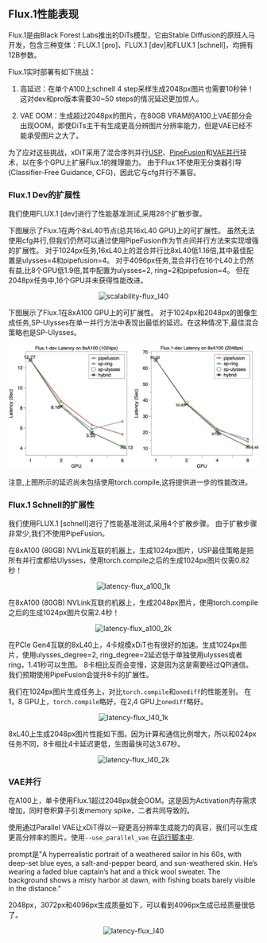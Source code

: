 ## Flux.1性能表现

Flux.1是由Black Forest Labs推出的DiTs模型，它由Stable Diffusion的原班人马开发，包含三种变体：FLUX.1 [pro]、FLUX.1 [dev]和FLUX.1 [schnell]，均拥有12B参数。

Flux.1实时部署有如下挑战：

1. 高延迟：在单个A100上schnell 4 step采样生成2048px图片也需要10秒钟！这对dev和pro版本需要30~50 steps的情况延迟更加惊人。

2. VAE OOM：生成超过2048px的图片，在80GB VRAM的A100上VAE部分会出现OOM，即使DiTs主干有生成更高分辨图片分辨率能力，但是VAE已经不能承受图片之大了。


为了应对这些挑战，xDiT采用了混合序列并行[USP](https://arxiv.org/abs/2405.07719)、[PipeFusion](https://arxiv.org/abs/2405.14430)和[VAE并行](https://github.com/xdit-project/DistVAE)技术，以在多个GPU上扩展Flux.1的推理能力。
由于Flux.1不使用无分类器引导(Classifier-Free Guidance, CFG)，因此它与cfg并行不兼容。

### Flux.1 Dev的扩展性

我们使用FLUX.1 [dev]进行了性能基准测试,采用28个扩散步骤。

下图展示了Flux.1在两个8xL40节点(总共16xL40 GPU)上的可扩展性。
虽然无法使用cfg并行,但我们仍然可以通过使用PipeFusion作为节点间并行方法来实现增强的扩展性。
对于1024px任务,16xL40上的混合并行比8xL40低1.16倍,其中最佳配置是ulysses=4和pipefusion=4。
对于4096px任务,混合并行在16个L40上仍然有益,比8个GPU低1.9倍,其中配置为ulysses=2, ring=2和pipefusion=4。
但在2048px任务中,16个GPU并未获得性能改进。

<div align="center">
    <img src="https://raw.githubusercontent.com/xdit-project/xdit_assets/main/performance/scalability/Flux-16L40-crop.png" 
    alt="scalability-flux_l40">
</div>

下图展示了Flux.1在8xA100 GPU上的可扩展性。
对于1024px和2048px的图像生成任务,SP-Ulysses在单一并行方法中表现出最低的延迟。在这种情况下,最佳混合策略也是SP-Ulysses。

<div align="center">
    <img src="https://raw.githubusercontent.com/xdit-project/xdit_assets/main/performance/scalability/Flux-A100-crop.png" 
    alt="scalability-flux_l40">
</div>

注意,上图所示的延迟尚未包括使用torch.compile,这将提供进一步的性能改进。

### Flux.1 Schnell的扩展性
我们使用FLUX.1 [schnell]进行了性能基准测试,采用4个扩散步骤。
由于扩散步骤非常少,我们不使用PipeFusion。

在8xA100 (80GB) NVLink互联的机器上，生成1024px图片，USP最佳策略是把所有并行度都给Ulysses，使用torch.compile之后的生成1024px图片仅需0.82秒！

<div align="center">
    <img src="https://raw.githubusercontent.com/xdit-project/xdit_assets/main/performance/flux/Flux-1K-A100.png" 
    alt="latency-flux_a100_1k">
</div>


在8xA100 (80GB) NVLink互联的机器上，生成2048px图片，使用torch.compile之后的生成1024px图片仅需2.4秒！

<div align="center">
    <img src="https://raw.githubusercontent.com/xdit-project/xdit_assets/main/performance/flux/Flux-2K-A100.png" 
    alt="latency-flux_a100_2k">
</div>

在PCIe Gen4互联的8xL40上，4卡规模xDiT也有很好的加速。生成1024px图片，使用ulysses_degree=2, ring_degree=2延迟低于单独使用ulysses或者ring，1.41秒可以生图。
8卡相比反而会变慢，这是因为这是需要经过QPI通信。我们预期使用PipeFusion会提升8卡的扩展性。

我们在1024px图片生成任务上，对比`torch.compile`和`onediff`的性能差别。
在1，8 GPU上，`torch.compile`略好，在2,4 GPU上`onediff`略好。

<div align="center">
    <img src="https://raw.githubusercontent.com/xdit-project/xdit_assets/main/performance/flux/Flux-1k-L40.png" 
    alt="latency-flux_l40_1k">
</div>


8xL40上生成2048px图片性能如下图。因为计算和通信比例增大，所以和024px任务不同，8卡相比4卡延迟更低，生图最快可达3.67秒。

<div align="center">
    <img src="https://raw.githubusercontent.com/xdit-project/xdit_assets/main/performance/flux/Flux-2k-L40.png" 
    alt="latency-flux_l40_2k">
</div>

### VAE并行

在A100上，单卡使用Flux.1超过2048px就会OOM。这是因为Activation内存需求增加，同时卷积算子引发memory spike，二者共同导致的。

使用通过Parallel VAE让xDiT得以一窥更高分辨率生成能力的真容，我们可以生成更高分辨率的图片。使用`--use_parallel_vae` 在[运行脚本中](../../examples/run.sh).

prompt是"A hyperrealistic portrait of a weathered sailor in his 60s, with deep-set blue eyes, a salt-and-pepper beard, and sun-weathered skin. He’s wearing a faded blue captain’s hat and a thick wool sweater. The background shows a misty harbor at dawn, with fishing boats barely visible in the distance."

2048px，3072px和4096px生成质量如下，可以看到4096px生成已经质量很低了。

<div align="center">
    <img src="https://raw.githubusercontent.com/xdit-project/xdit_assets/main/performance/flux/flux_image.png" 
    alt="latency-flux_l40">
</div>


